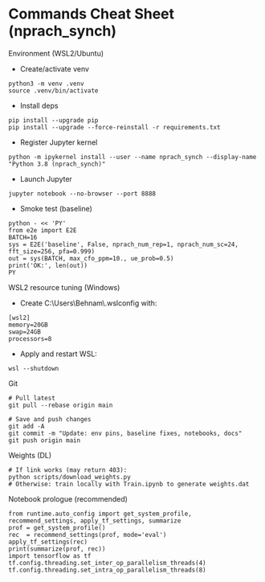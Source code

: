 # Commands Cheat Sheet (nprach_synch)

Environment (WSL2/Ubuntu)
- Create/activate venv
```
python3 -m venv .venv
source .venv/bin/activate
```
- Install deps
```
pip install --upgrade pip
pip install --upgrade --force-reinstall -r requirements.txt
```
- Register Jupyter kernel
```
python -m ipykernel install --user --name nprach_synch --display-name "Python 3.8 (nprach_synch)"
```
- Launch Jupyter
```
jupyter notebook --no-browser --port 8888
```
- Smoke test (baseline)
```
python - << 'PY'
from e2e import E2E
BATCH=16
sys = E2E('baseline', False, nprach_num_rep=1, nprach_num_sc=24, fft_size=256, pfa=0.999)
out = sys(BATCH, max_cfo_ppm=10., ue_prob=0.5)
print('OK:', len(out))
PY
```

WSL2 resource tuning (Windows)
- Create C:\\Users\\Behnam\\.wslconfig with:
```
[wsl2]
memory=20GB
swap=24GB
processors=8
```
- Apply and restart WSL:
```
wsl --shutdown
```

Git
```
# Pull latest
git pull --rebase origin main

# Save and push changes
git add -A
git commit -m "Update: env pins, baseline fixes, notebooks, docs"
git push origin main
```

Weights (DL)
```
# If link works (may return 403):
python scripts/download_weights.py
# Otherwise: train locally with Train.ipynb to generate weights.dat
```

Notebook prologue (recommended)
```
from runtime.auto_config import get_system_profile, recommend_settings, apply_tf_settings, summarize
prof = get_system_profile()
rec  = recommend_settings(prof, mode='eval')
apply_tf_settings(rec)
print(summarize(prof, rec))
import tensorflow as tf
tf.config.threading.set_inter_op_parallelism_threads(4)
tf.config.threading.set_intra_op_parallelism_threads(8)
```
